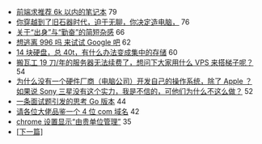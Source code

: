 - [前端求推荐 6k 以内的笔记本](https://www.v2ex.com/t/552633) 79
- [你穿越到了旧石器时代，迫于无聊，你决定造电脑，](https://www.v2ex.com/t/552639) 76
- [关于“出身”与“勤奋”的简短杂感](https://www.v2ex.com/t/552634) 66
- [想逃离 996 吗 来试试 Google 吧](https://www.v2ex.com/t/552606) 62
- [14 块硬盘，总 40t，有什么办法变成集中的存储](https://www.v2ex.com/t/552622) 60
- [搬瓦工 19 刀/年的服务器无法续费了，想问下大家用什么 VPS 来搭梯子呢？](https://www.v2ex.com/t/552697) 54
- [为什么没有一个硬件厂商（电脑公司）开发自己的操作系统，除了 Apple ？如果说 Sony 三星没有这个实力，我是不信的，可他们为什么不这么做？](https://www.v2ex.com/t/552566) 52
- [一条面试题引发的思考 Go 版本](https://www.v2ex.com/t/552620) 44
- [请各位大佬品鉴一个 4 位 com 域名](https://www.v2ex.com/t/552664) 42
- [chrome 设置显示“由贵单位管理”](https://www.v2ex.com/t/552567) 35
-   [ [下一篇] ](https://github.com/able8/v2ex-hot-record/blob/master/2019-04-08.md)
